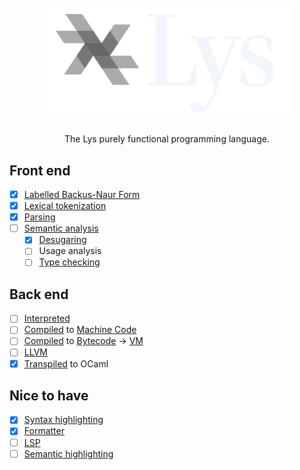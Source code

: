 <!--
SPDX-FileCopyrightText: 2025 Aljebriq <143266740+aljebriq@users.noreply.github.com>

SPDX-License-Identifier: CC-BY-SA-4.0
-->

<div align="center">
  <br />
  <picture>
    <source media="(prefers-color-scheme: light)" srcset="https://raw.githubusercontent.com/lyslang/.github/main/media/brand-dark.png">
    <img src="https://raw.githubusercontent.com/lyslang/.github/main/media/brand-light.png" alt="Lys" width="400">
  </picture>
  <p align="center">
    <br />
    The Lys purely functional programming language.
  </p>
</div>

## Front end

- [x] [Labelled Backus-Naur Form](https://bnfc.readthedocs.io/en/latest/lbnf.html)
- [x] [Lexical tokenization](https://en.wikipedia.org/wiki/Lexical_analysis)
- [x] [Parsing](https://en.wikipedia.org/wiki/Parsing)
- [ ] [Semantic analysis](<https://en.wikipedia.org/wiki/Semantic_analysis_(compilers)>)
  - [x] [Desugaring](https://en.wikipedia.org/wiki/Syntactic_sugar)
  - [ ] Usage analysis
  - [ ] [Type checking](https://en.wikipedia.org/wiki/Type_system#Type_checking)

## Back end

- [ ] [Interpreted](<https://en.wikipedia.org/wiki/Interpreter_(computing)>)
- [ ] [Compiled](https://en.wikipedia.org/wiki/Compiler) to [Machine Code](https://en.wikipedia.org/wiki/Machine_code)
- [ ] [Compiled](https://en.wikipedia.org/wiki/Compiler) to [Bytecode](https://en.wikipedia.org/wiki/Bytecode) → [VM](https://en.wikipedia.org/wiki/Virtual_machine#Process_virtual_machines)
- [ ] [LLVM](https://llvm.org/)
- [x] [Transpiled](https://en.wikipedia.org/wiki/Source-to-source_compiler) to OCaml

## Nice to have

- [x] [Syntax highlighting](https://en.wikipedia.org/wiki/Syntax_highlighting)
- [x] [Formatter](https://yorickpeterse.com/articles/how-to-write-a-code-formatter/)
- [ ] [LSP](https://microsoft.github.io/language-server-protocol/)
- [ ] [Semantic highlighting](https://code.visualstudio.com/api/language-extensions/semantic-highlight-guide)

